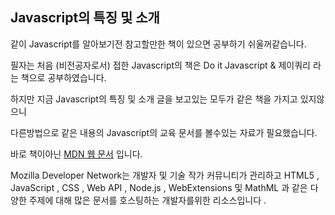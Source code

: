 <h2 class="title">Javascript의 특징 및 소개</h2>
<p>같이 Javascript를 알아보기전 참고할만한 책이 있으면 공부하기 쉬울꺼같습니다.</p>
<p>필자는 처음 (비전공자로서) 접한 Javascript의 책은 Do it Javascript & 제이쿼리 라는 책으로 공부하였습니다.</p>
<p>하지만 지금 Javascript의 특징 및 소개 글을 보고있는 모두가 같은 책을 가지고 있지않으니</p>
<p>다른방법으로 같은 내용의 Javascript의 교육 문서를 볼수있는 자료가 필요했습니다.</p>
<p>바로 책이아닌 <a href="https://developer.mozilla.org/ko/docs/Web/JavaScript" target="_blank">MDN 웹 문서</a> 입니다.</p>
<p>Mozilla Developer Network는 개발자 및 기술 작가 커뮤니티가 관리하고 HTML5 , JavaScript , CSS , Web API , Node.js , WebExtensions 및 MathML 과 같은 다양한 주제에 대해 많은 문서를 호스팅하는 개발자를위한 리소스입니다 .</p>
